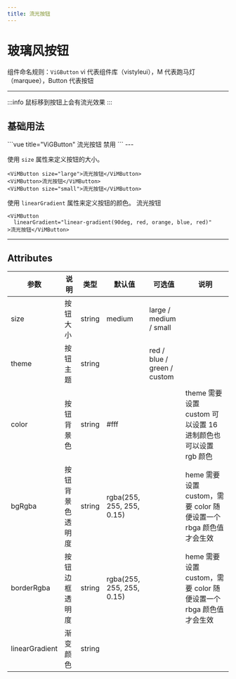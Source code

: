 ```yaml
---
title: 流光按钮
---
```


# 玻璃风按钮

组件命名规则：`ViGButton` vi 代表组件库（vistyleui），M 代表跑马灯（marquee），Button 代表按钮

---

:::info
鼠标移到按钮上会有流光效果
:::

## 基础用法

<m-de/>
```vue title="ViGButton"
<ViMButton>流光按钮</ViMButton>
<ViMButton disabled>禁用</ViMButton>
```
---

使用 `size` 属性来定义按钮的大小。
<m-size></m-size>

```vue title="ViMButton"
<ViMButton size="large">流光按钮</ViMButton>
<ViMButton>流光按钮</ViMButton>
<ViMButton size="small">流光按钮</ViMButton>
```

使用 `linearGradient` 属性来定义按钮的颜色。
<ViMButton linearGradient="linear-gradient(90deg, red, orange, blue, red)">流光按钮</ViMButton>

```vue title="ViMButton"
<ViMButton
  linearGradient="linear-gradient(90deg, red, orange, blue, red)"
>流光按钮</ViMButton>
```

---

## Attributes

| 参数           | 说明             | 类型   | 默认值                    | 可选值                      | 说明                                                               |
| -------------- | ---------------- | ------ | ------------------------- | --------------------------- | ------------------------------------------------------------------ |
| size           | 按钮大小         | string | medium                    | large / medium / small      |
| theme          | 按钮主题         | string |                           | red / blue / green / custom |
| color          | 按钮背景色       | string | #fff                      |                             | theme 需要设置 custom 可以设置 16 进制颜色也可以设置 rgb 颜色      |
| bgRgba         | 按钮背景色透明度 | string | rgba(255, 255, 255, 0.15) |                             | heme 需要设置 custom，需要 color 随便设置一个 rbga 颜色值 才会生效 |
| borderRgba     | 按钮边框透明度   | string | rgba(255, 255, 255, 0.15) |                             | heme 需要设置 custom，需要 color 随便设置一个 rbga 颜色值 才会生效 |
| linearGradient | 渐变颜色         | string |                           |                             |
